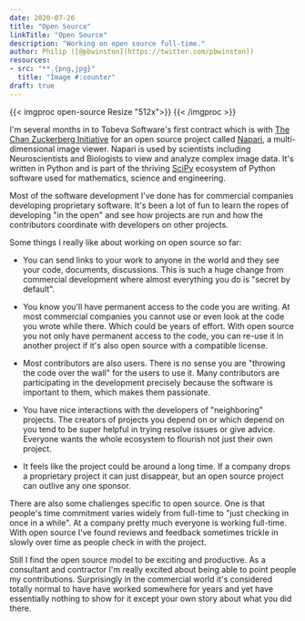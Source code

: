 ```yaml
---
date: 2020-07-26
title: "Open Source"
linkTitle: "Open Source"
description: "Working on open source full-time."
author: Philip ([@pbwinston](https://twitter.com/pbwinston))
resources:
- src: "**.{png,jpg}"
  title: "Image #:counter"
draft: true
---
```


{{< imgproc open-source Resize "512x">}}
{{< /imgproc >}}

I'm several months in to Tobeva Software's first contract which is with
[The Chan Zuckerberg Initiative](https://chanzuckerberg.com/) for an open
source project called [Napari](https://napari.org/tutorials/gallery), a
multi-dimensional image viewer. Napari is used by scientists including
Neuroscientists and Biologists to view and analyze complex image data. It's
written in Python and is part of the thriving
[SciPy](https://www.scipy.org/) ecosystem of Python software used for
mathematics, science and engineering.

Most of the software development I've done has for commercial companies
developing proprietary software. It's been a lot of fun to learn the ropes
of developing "in the open" and see how projects are run and how the
contributors coordinate with developers on other projects.

Some things I really like about working on open source so far:

* You can send links to your work to anyone in the world and they see your
  code, documents, discussions. This is such a huge change from commercial
  development where almost everything you do is "secret by default".

* You know you'll have permanent access to the code you are writing. At
  most commercial companies you cannot use or even look at the code you
  wrote while there. Which could be years of effort. With open source you
  not only have permanent access to the code, you can re-use it in another
  project if it's also open source with a compatible license.

* Most contributors are also users. There is no sense you are "throwing the
  code over the wall" for the users to use it. Many contributors are
  participating in the development precisely because the software is
  important to them, which makes them passionate.

* You have nice interactions with the developers of "neighboring" projects.
  The creators of projects you depend on or which depend on you tend to be
  super helpful in trying resolve issues or give advice. Everyone wants the
  whole ecosystem to flourish not just their own project.

* It feels like the project could be around a long time. If a company drops
  a proprietary project it can just disappear, but an open source project
  can outlive any one sponsor.

There are also some challenges specific to open source. One is that
people's time commitment varies widely from full-time to "just checking in
once in a while". At a company pretty much everyone is working full-time.
With open source I've found reviews and feedback sometimes trickle in
slowly over time as people check in with the project.

Still I find the open source model to be exciting and productive.  As a
consultant and contractor I'm really excited about being able to point
people my contributions. Surprisingly in the commercial world it's
considered totally normal to have have worked somewhere for years and yet
have essentially nothing to show for it except your own story about what
you did there.
